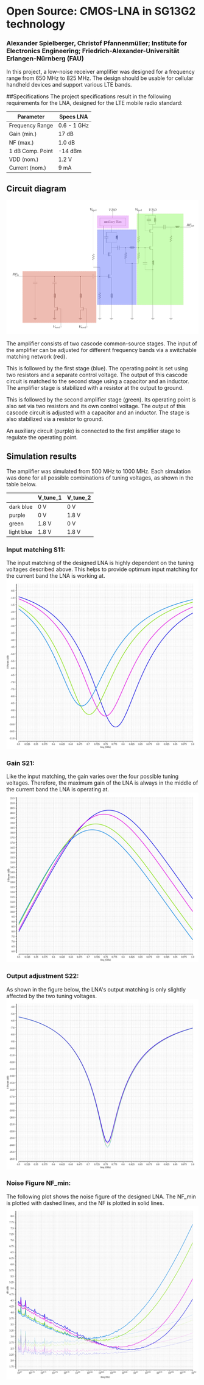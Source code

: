 # Open Source: CMOS-LNA in SG13G2 technology


### Alexander Spielberger, Christof Pfannenmüller; Institute for Electronics Engineering; Friedrich-Alexander-Universität Erlangen-Nürnberg (FAU) 

In this project, a low-noise receiver amplifier was designed for a frequency range from 650 MHz to 825 MHz. The design should be usable for cellular handheld devices and support various LTE bands.

##Specifications
The project specifications result in the following requirements for the LNA, designed for the LTE mobile radio standard:

| Parameter        | Specs LNA   |
|------------------|-------------|
| Frequency Range  | 0.6 - 1 GHz |
| Gain (min.)      | 17 dB       |
| NF (max.)        | 1.0 dB      |
| 1 dB Comp. Point | -14 dBm     |
| VDD (nom.)       | 1.2 V       |
| Current (nom.)   | 9 mA        |


## Circuit diagram

![Circuit diagram](img/schem_lna_bb.png)

The amplifier consists of two cascode common-source stages. 
The input of the amplifier can be adjusted for different frequency bands via a switchable matching network (red).

This is followed by the first stage (blue). The operating point is set using two resistors and a separate control voltage. The output of this cascode circuit is matched to the second stage using a capacitor and an inductor.
The amplifier stage is stabilized with a resistor at the output to ground.

This is followed by the second amplifier stage (green). Its operating point is also set via two resistors and its own control voltage.
The output of this cascode circuit is adjusted with a capacitor and an inductor. The stage is also stabilized via a resistor to ground.

An auxiliary circuit (purple) is connected to the first amplifier stage to regulate the operating point.

## Simulation results

The amplifier was simulated from 500 MHz to 1000 MHz.
Each simulation was done for all possible combinations of tuning voltages, as shown in the table below.

|					| V_tune_1  |V_tune_2|
|------------------|-------------|-------------|
| dark blue  | 0 V |0 V|
| purple      | 0 V       |1.8 V  |
| green       | 1.8 V     |0 V|
| light blue | 1.8 V     |1.8 V|




### Input matching S11:
The input matching of the designed LNA is highly dependent on the tuning voltages described above. This helps to provide optimum input matching for the current band the LNA is working at.
![Input matching S11](img/LNA_S11.png)

### Gain S21:
Like the input matching, the gain varies over the four possible tuning voltages. Therefore, the maximum gain of the LNA is always in the middle of the current band the LNA is operating at. 
![Gain S21](img/LNA_S21.png)

### Output adjustment S22:
As shown in the figure below, the LNA's output matching is only slightly affected by the two tuning voltages.
![Output adjustment S22](img/LNA_S22.png)

### Noise Figure NF_min:
The following plot shows the noise figure of the designed LNA. The NF_min is plotted with dashed lines, and the NF is plotted in solid lines.
![Noise Figure](img/LNA_NF_NFmin.png)

